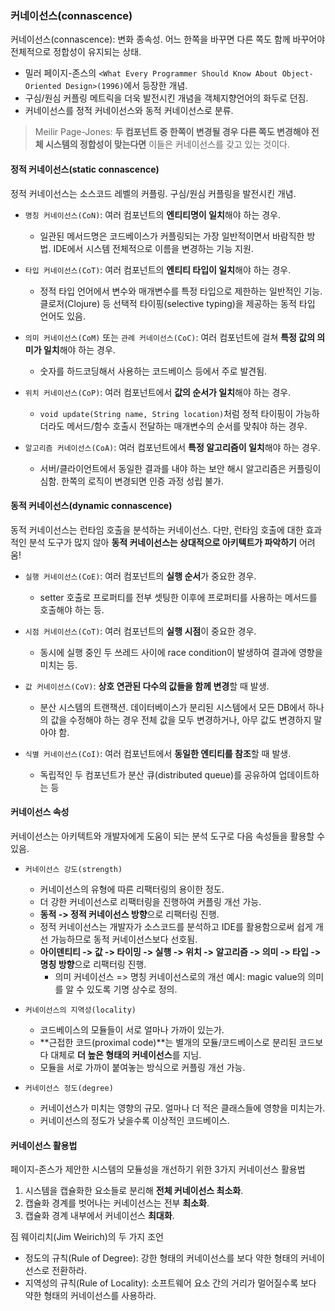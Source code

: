 ### 커네이선스(connascence)

커네이선스(connascence): 변화 종속성. 어느 한쪽을 바꾸면 다른 쪽도 함께 바꾸어야 전체적으로 정합성이 유지되는 상태.

- 밀러 페이지-존스의 `<What Every Programmer Should Know About Object-Oriented Design>(1996)`에서 등장한 개념.
- 구심/원심 커플링 메트릭을 더욱 발전시킨 개념을 객체지향언어의 화두로 던짐.
- 커네이선스를 정적 커네이선스와 동적 커네이선스로 분류.

> Meilir Page-Jones: **두 컴포넌트 중 한쪽이 변경될 경우 다른 쪽도 변경해야 전체 시스템의 정합성이 맞는다면** 이들은 커네이선스를 갖고 있는 것이다.

#### 정적 커네이선스(static connascence)

정적 커네이선스는 소스코드 레벨의 커플링. 구심/원심 커플링을 발전시킨 개념.

- `명칭 커네이선스(CoN)`: 여러 컴포넌트의 **엔티티명이 일치**해야 하는 경우.

  - 일관된 메서드명은 코드베이스가 커플링되는 가장 일반적이면서 바람직한 방법. IDE에서 시스템 전체적으로 이름을 변경하는 기능 지원.

- `타입 커네이선스(CoT)`: 여러 컴포넌트의 **엔티티 타입이 일치**해야 하는 경우.

  - 정적 타입 언어에서 변수와 매개변수를 특정 타입으로 제한하는 일반적인 기능. 클로저(Clojure) 등 선택적 타이핑(selective typing)을 제공하는 동적 타입 언어도 있음.

- `의미 커네이선스(CoM)` 또는 `관례 커네이선스(CoC)`: 여러 컴포넌트에 걸쳐 **특정 값의 의미가 일치**해야 하는 경우.

  - 숫자를 하드코딩해서 사용하는 코드베이스 등에서 주로 발견됨.

- `위치 커네이선스(CoP)`: 여러 컴포넌트에서 **값의 순서가 일치**해야 하는 경우.

  - `void update(String name, String location)`처럼 정적 타이핑이 가능하더라도 메서드/함수 호출시 전달하는 매개변수의 순서를 맞춰야 하는 경우.

- `알고리즘 커네이선스(CoA)`: 여러 컴포넌트에서 **특정 알고리즘이 일치**해야 하는 경우.

  - 서버/클라이언트에서 동일한 결과를 내야 하는 보안 해시 알고리즘은 커플링이 심함. 한쪽의 로직이 변경되면 인증 과정 성립 불가.

#### 동적 커네이선스(dynamic connascence)

동적 커네이선스는 런타임 호출을 분석하는 커네이선스. 다만, 런타임 호출에 대한 효과적인 분석 도구가 많지 않아 **동적 커네이선스는 상대적으로 아키텍트가 파악하기** 어려움!

- `실행 커네이선스(CoE)`: 여러 컴포넌트의 **실행 순서**가 중요한 경우.

  - setter 호출로 프로퍼티를 전부 셋팅한 이후에 프로퍼티를 사용하는 메서드를 호출해야 하는 등.

- `시점 커네이선스(CoT)`: 여러 컴포넌트의 **실행 시점**이 중요한 경우.

  - 동시에 실행 중인 두 쓰레드 사이에 race condition이 발생하여 결과에 영향을 미치는 등.

- `값 커네이선스(CoV)`: **상호 연관된 다수의 값들을 함께 변경**할 때 발생.

  - 분산 시스템의 트랜잭션. 데이터베이스가 분리된 시스템에서 모든 DB에서 하나의 값을 수정해야 하는 경우 전체 값을 모두 변경하거나, 아무 값도 변경하지 말아야 함.

- `식별 커네이선스(CoI)`: 여러 컴포넌트에서 **동일한 엔티티를 참조**할 때 발생.

  - 독립적인 두 컴포넌트가 분산 큐(distributed queue)를 공유하여 업데이트하는 등

#### 커네이선스 속성

커네이선스는 아키텍트와 개발자에게 도움이 되는 분석 도구로 다음 속성들을 활용할 수 있음.

- `커네이선스 강도(strength)`

  - 커네이선스의 유형에 따른 리팩터링의 용이한 정도.
  - 더 강한 커네이선스로 리팩터링을 진행하여 커플링 개선 가능.
  - **동적 -> 정적 커네이선스 방향**으로 리팩터링 진행.
  - 정적 커네이선스는 개발자가 소스코드를 분석하고 IDE를 활용함으로써 쉽게 개선 가능하므로 동적 커네이선스보다 선호됨.
  - **아이덴티티 -> 값 -> 타이밍 -> 실행 -> 위치 -> 알고리즘 -> 의미 -> 타입 -> 명칭 방향**으로 리팩터링 진행.
    - 의미 커네이선스 => 명칭 커네이선스로의 개선 예시: magic value의 의미를 알 수 있도록 기명 상수로 정의.

- `커네이선스의 지역성(locality)`

  - 코드베이스의 모듈들이 서로 얼마나 가까이 있는가.
  - **근접한 코드(proximal code)**는 별개의 모듈/코드베이스로 분리된 코드보다 대체로 **더 높은 형태의 커네이선스**를 지님.
  - 모듈을 서로 가까이 붙여놓는 방식으로 커플링 개선 가능.

- `커네이선스 정도(degree)`

  - 커네이선스가 미치는 영향의 규모. 얼마나 더 적은 클래스들에 영향을 미치는가.
  - 커네이선스의 정도가 낮을수록 이상적인 코드베이스.

#### 커네이선스 활용법

페이지-존스가 제안한 시스템의 모듈성을 개선하기 위한 3가지 커네이선스 활용법

1. 시스템을 캡슐화한 요소들로 분리해 **전체 커네이선스 최소화**.
2. 캡슐화 경계를 벗어나는 커네이선스는 전부 **최소화**.
3. 캡슐화 경계 내부에서 커네이선스 **최대화**.

짐 웨이리치(Jim Weirich)의 두 가지 조언

- 정도의 규칙(Rule of Degree): 강한 형태의 커네이선스를 보다 약한 형태의 커네이선스로 전환하라.
- 지역성의 규칙(Rule of Locality): 소프트웨어 요소 간의 거리가 멀어질수록 보다 약한 형태의 커네이선스를 사용하라.
